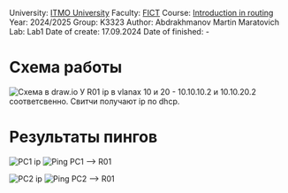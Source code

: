 University: [ITMO University](https://itmo.ru/ru/)
Faculty: [FICT](https://fict.itmo.ru)
Course: [Introduction in routing](https://github.com/itmo-ict-faculty/introduction-in-routing)
Year: 2024/2025
Group: K3323
Author: Abdrakhmanov Martin Maratovich
Lab: Lab1
Date of create: 17.09.2024
Date of finished: - 

# Схема работы 
![Схема в draw.io](https://media.discordapp.net/attachments/805406684457074708/1285561922368049266/lab1.drawio.png?ex=66eab856&is=66e966d6&hm=22aabe8c82a38b4ae4de0dc7ccd39eba47627ebcaed1db7673d76404b0bd7c4b&=&format=webp&quality=lossless&width=513&height=501)
У R01 ip в vlanах 10 и 20 - 10.10.10.2 и 10.10.20.2 соответсвенно. Свитчи получают ip по dhcp. 

# Результаты пингов 
![PC1 ip](https://media.discordapp.net/attachments/805406684457074708/1285548622473199657/image.png?ex=66eaabf3&is=66e95a73&hm=ee82b18e09a09d898696869aebc0819ced4be303853e3ee7e5278181efe5955b&=&format=webp&quality=lossless&width=1146&height=143)
![Ping PC1 --> R01](https://media.discordapp.net/attachments/805406684457074708/1285548517665800212/image.png?ex=66eaabda&is=66e95a5a&hm=b63f8c901b0d07c4e860b5e011f7cd2cf01cf01c51095ae262cc09ee1202a7e9&=&format=webp&quality=lossless&width=772&height=213)


![PC2 ip](https://media.discordapp.net/attachments/805406684457074708/1285547357571776512/image.png?ex=66eaaac6&is=66e95946&hm=c7845948ea4585d09272eef7d699cf4c03f31ac9f816dd8c43cfe9d6b1ac17c2&=&format=webp&quality=lossless&width=1295&height=253)
![Ping PC2 --> R01](https://media.discordapp.net/attachments/805406684457074708/1285548782888423505/image.png?ex=66eaac1a&is=66e95a9a&hm=82e1e749b0081865de564813a4c5ee5b0d3eac9dc813de8f7f64ea6a0eaef9ed&=&format=webp&quality=lossless&width=892&height=232)

